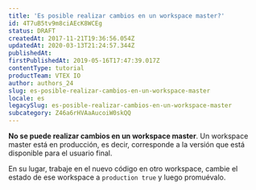 ```yaml
---
title: 'Es posible realizar cambios en un workspace master?'
id: 4T7uB5tv9m8ciAEcK8WCEg
status: DRAFT
createdAt: 2017-11-21T19:36:56.054Z
updatedAt: 2020-03-13T21:24:57.344Z
publishedAt: 
firstPublishedAt: 2019-05-16T17:47:39.017Z
contentType: tutorial
productTeam: VTEX IO
author: authors_24
slug: es-posible-realizar-cambios-en-un-workspace-master
locale: es
legacySlug: es-posible-realizar-cambios-en-un-workspace-master
subcategory: Z46a6rHVAaAucoiW0skQQ
---
```


__No se puede realizar cambios en un workspace master__. Un workspace master está en producción, es decir, corresponde a la versión que está disponible para el usuario final.

En su lugar, trabaje en el nuevo código en otro workspace, cambie el estado de ese workspace a `production true` y luego promuévalo.
